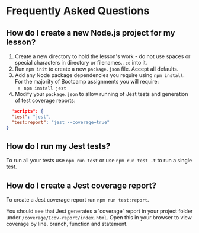 # Frequently Asked Questions

## <a name="createNewProject"></a> How do I create a new Node.js project for my lesson?
  1. Create a new directory to hold the lesson's work - do not use spaces or special characters in directory or filenames.. `cd` into it.
  1. Run `npm init` to create a new `package.json` file. Accept all defaults.
  1. Add any Node package dependencies you require using `npm install`. For the majority of Bootcamp assignments you will require:
     * `npm install jest`
  1. Modify your `package.json` to allow running of Jest tests and generation of test coverage reports:
  ```json
    "scripts": {
    "test": "jest",
    "test:report": "jest --coverage=true"
  }
  ```

## <a name="runJestTests"></a> How do I run my Jest tests?
To run all your tests use `npm run test` or use `npm run test -t` to run a single test.

## <a name="generateCoverage"></a> How do I create a Jest coverage report?
To create a Jest coverage report run `npm run test:report`.

You should see that Jest generates a 'coverage' report in your project folder under `/coverage/Icov-report/index.html`. Open this in your browser to view coverage by line, branch, function and statement.
